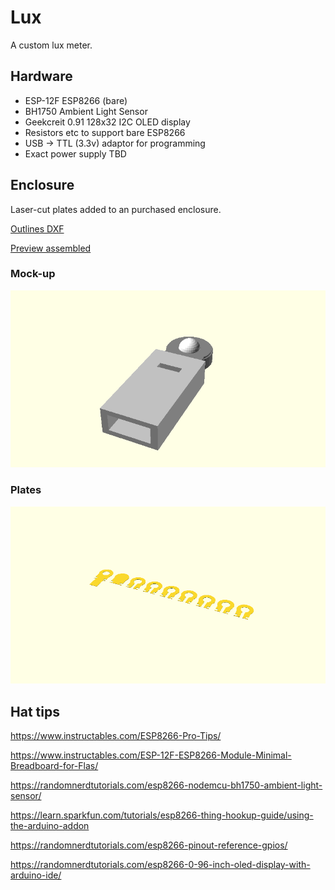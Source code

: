 # Lux

A custom lux meter.

## Hardware

 - ESP-12F ESP8266 (bare)
 - BH1750 Ambient Light Sensor
 - Geekcreit 0.91 128x32 I2C OLED display
 - Resistors etc to support bare ESP8266
 - USB -> TTL (3.3v) adaptor for programming
 - Exact power supply TBD

## Enclosure

Laser-cut plates added to an purchased enclosure.

[Outlines DXF](https://github.com/thisismyrobot/lux/raw/main/hardware/2d_plates.dxf)

[Preview assembled](hardware/model.stl)

### Mock-up

![](hardware/assembled.png)

### Plates

![](hardware/plates.png)

## Hat tips

https://www.instructables.com/ESP8266-Pro-Tips/

https://www.instructables.com/ESP-12F-ESP8266-Module-Minimal-Breadboard-for-Flas/

https://randomnerdtutorials.com/esp8266-nodemcu-bh1750-ambient-light-sensor/

https://learn.sparkfun.com/tutorials/esp8266-thing-hookup-guide/using-the-arduino-addon

https://randomnerdtutorials.com/esp8266-pinout-reference-gpios/

https://randomnerdtutorials.com/esp8266-0-96-inch-oled-display-with-arduino-ide/

